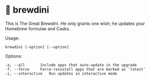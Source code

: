 # 🧞 brewdini
This is The Great Brewdini. He only grants one wish; he updates your Homebrew formulae and Casks.

Usage:

`brewdini [-option] [--option]`

Options:

	-a, --all		Include apps that auto-update in the upgrade
	-f, --force		Force-reinstall apps that are marked as 'latest'
	-i, --interactive	Run updates in interactive mode
